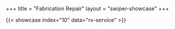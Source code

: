 +++
title = "Fabrication Repair"
layout = "swiper-showcase"
+++


{{< showcase index="10" data="rv-service" >}}
